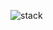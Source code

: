 ![stack](https://user-images.githubusercontent.com/16950123/144739537-208d8ff0-55b9-4bb4-9141-b170b5c4aff6.png)
